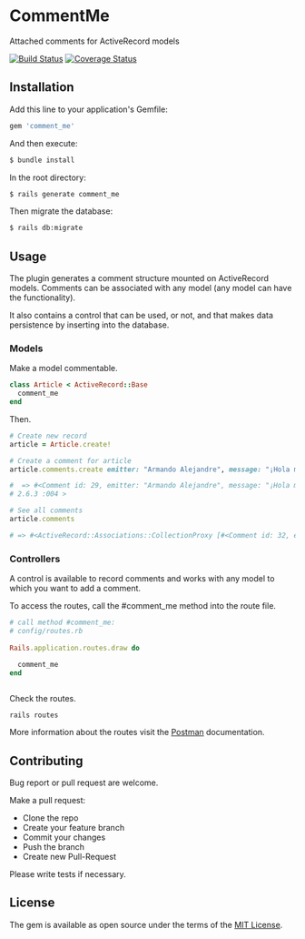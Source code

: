 # CommentMe

Attached comments for ActiveRecord models

[![Build Status](https://travis-ci.org/Kinedu/comment_me.svg?branch=master)](https://travis-ci.org/Kinedu/comment_me) [![Coverage Status](https://coveralls.io/repos/github/Kinedu/comment_me/badge.svg?branch=master)](https://coveralls.io/github/Kinedu/comment_me?branch=master)

## Installation
Add this line to your application's Gemfile:

```ruby
gem 'comment_me'
```

And then execute:

```bash
$ bundle install
```

In the root directory:

```bash
$ rails generate comment_me
```

Then migrate the database:

```bash
$ rails db:migrate
```

## Usage

The plugin generates a comment structure mounted on ActiveRecord models. Comments can be associated with any model (any model can have the functionality).

It also contains a control that can be used, or not, and that makes data persistence by inserting into the database.


### Models

Make a model commentable.

```ruby
class Article < ActiveRecord::Base
  comment_me
end
```

Then.

```ruby
# Create new record
article = Article.create!

# Create a comment for article
article.comments.create emitter: "Armando Alejandre", message: "¡Hola mundo!"

#  => #<Comment id: 29, emitter: "Armando Alejandre", message: "¡Hola mundo!", entity_type: "Article", entity_id: 2, comment_id: nil, created_at: "2019-10-11 06:37:13", updated_at: "2019-10-11 06:37:13"> 
# 2.6.3 :004 >

# See all comments
article.comments

# => #<ActiveRecord::Associations::CollectionProxy [#<Comment id: 32, emitter: "Armando Alejandre", message: "¡Hola mundo!", entity_type: "Article", entity_id: 2, comment_id: nil, created_at: "2019-10-11 06:40:58", updated_at: "2019-10-11 06:40:58">, #<Comment id: 31, emitter: "Armando Alejandre", message: "¡Hola mundo!", entity_type: "Article", entity_id: 2, comment_id: nil, created_at: "2019-10-11 06:40:57", updated_at: "2019-10-11 06:40:57">, #<Comment id: 30, emitter: "Armando Alejandre", message: "¡Hola mundo!", entity_type: "Article", entity_id: 2, comment_id: nil, created_at: "2019-10-11 06:40:56", updated_at: "2019-10-11 06:40:56">, #<Comment id: 29, emitter: "Armando Alejandre", message: "¡Hola mundo!", entity_type: "Article", entity_id: 2, comment_id: nil, created_at: "2019-10-11 06:37:13", updated_at: "2019-10-11 06:37:13">]>
```

### Controllers

A control is available to record comments and works with any model to which you want to add a comment.

To access the routes, call the #comment_me method into the route file.

```ruby
# call method #comment_me:
# config/routes.rb
    
Rails.application.routes.draw do

  comment_me
end
    
```

Check the routes.

```bach
rails routes
```

More information about the routes visit the [Postman](https://documenter.getpostman.com/view/2691667/SVtVU7zQ) documentation.

## Contributing

Bug report or pull request are welcome.

Make a pull request:

- Clone the repo
- Create your feature branch
- Commit your changes
- Push the branch
- Create new Pull-Request

Please write tests if necessary.

## License

The gem is available as open source under the terms of the [MIT License](https://opensource.org/licenses/MIT).
